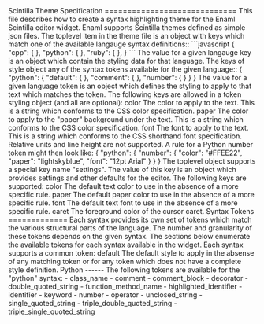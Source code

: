 <!--- Copyright (c) 2013, Nucleic Development Team.
   Distributed under the terms of the Modified BSD License.
   The full license is in the file COPYING.txt, distributed with this software.
--!>

Scintilla Theme Specification
=============================
This file describes how to create a syntax highlighting theme for the
Enaml Scintilla editor widget.

Enaml supports Scintilla themes defined as simple json files.

The toplevel item in the theme file is an object with keys which match
one of the available langauge syntax definitions::

```javascript
{
    "cpp": {

    },
    "python": {

    },
    "ruby": {

    },
}
```

The value for a given langauge key is an object which contain the styling
data for that language. The keys of style object any of the syntax tokens
available for the given language::

    {
        "python": {
            "default": {

            },
            "comment": {

            },
            "number": {

            }
        }
    }

The value for a given language token is an object which defines the styling
to apply to that text which matches the token. The following keys are
allowed in a token styling object (and all are optional):

color
    The color to apply to the text. This is a string which conforms to
    the CSS color specification.

paper
    The color to apply to the "paper" background under the text. This is
    a string which conforms to the CSS color specification.

font
    The font to apply to the text. This is a string which conforms to
    the CSS shorthand font specification. Relative units and line height
    are not supported.

A rule for a Python number token might then look like:

    {
        "python": {
            "number": {
                "color": "#FFEE22",
                "paper": "lightskyblue",
                "font": "12pt Arial"
            }
        }
    }

The toplevel object supports a special key name "settings". The value of
this key is an object which provides settings and other defaults for the
editor. The following keys are supported:

color
    The default text color to use in the absence of a more specific rule.

paper
    The default paper color to use in the absence of a more specific rule.

font
    The default text font to use in the absence of a more specific rule.

caret
    The foreground color of the cursor caret.


Syntax Tokens
=============
Each syntax provides its own set of tokens which match the various structural
parts of the language. The number and granularity of these tokens depends on
the given syntax. The sections below enumerate the available tokens for each
syntax available in the widget. Each syntax supports a common token:

default
    The default style to apply in the absense of any matching token or
    for any token which does not have a complete style definition.

Python
------
The following tokens are available for the "python" syntax:

- class_name
- comment
- comment_block
- decorator
- double_quoted_string
- function_method_name
- highlighted_identifier
- identifier
- keyword
- number
- operator
- unclosed_string
- single_quoted_string
- triple_double_quoted_string
- triple_single_quoted_string

